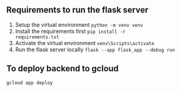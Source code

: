 ## Requirements to run the flask server

1. Setup the virtual environment
   <code>python -m venv venv</code>
2. Install the requirements first
   <code>pip install -r requirements.txt</code>
3. Activate the virtual environment
   <code>venv\Scripts\activate</code>
4. Run the flask server locally
   <code>flask --app flask_app --debug run </code>

## To deploy backend to gcloud

`gcloud app deploy`
